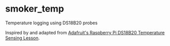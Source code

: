 smoker_temp
===========

Temperature logging using DS18B20 probes

Inspired by and adapted from [Adafruit's Raspberry Pi DS18B20 Temperature Sensing Lesson](https://learn.adafruit.com/adafruits-raspberry-pi-lesson-11-ds18b20-temperature-sensing/).
